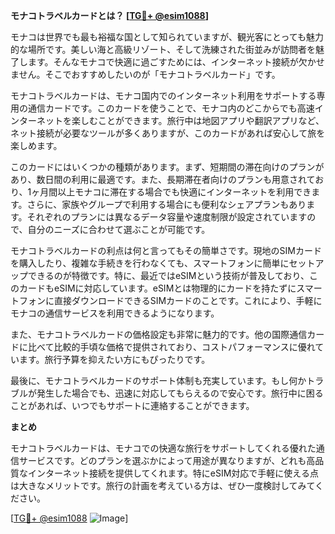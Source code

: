 **モナコトラベルカードとは？ [[TG💪+ @esim1088](https://t.me/s/esim1088)]**

モナコは世界でも最も裕福な国として知られていますが、観光客にとっても魅力的な場所です。美しい海と高級リゾート、そして洗練された街並みが訪問者を魅了します。そんなモナコで快適に過ごすためには、インターネット接続が欠かせません。そこでおすすめしたいのが「モナコトラベルカード」です。

モナコトラベルカードは、モナコ国内でのインターネット利用をサポートする専用の通信カードです。このカードを使うことで、モナコ内のどこからでも高速インターネットを楽しむことができます。旅行中は地図アプリや翻訳アプリなど、ネット接続が必要なツールが多くありますが、このカードがあれば安心して旅を楽しめます。

このカードにはいくつかの種類があります。まず、短期間の滞在向けのプランがあり、数日間の利用に最適です。また、長期滞在者向けのプランも用意されており、1ヶ月間以上モナコに滞在する場合でも快適にインターネットを利用できます。さらに、家族やグループで利用する場合にも便利なシェアプランもあります。それぞれのプランには異なるデータ容量や速度制限が設定されていますので、自分のニーズに合わせて選ぶことが可能です。

モナコトラベルカードの利点は何と言ってもその簡単さです。現地のSIMカードを購入したり、複雑な手続きを行わなくても、スマートフォンに簡単にセットアップできるのが特徴です。特に、最近ではeSIMという技術が普及しており、このカードもeSIMに対応しています。eSIMとは物理的にカードを持たずにスマートフォンに直接ダウンロードできるSIMカードのことです。これにより、手軽にモナコの通信サービスを利用できるようになります。

また、モナコトラベルカードの価格設定も非常に魅力的です。他の国際通信カードに比べて比較的手頃な価格で提供されており、コストパフォーマンスに優れています。旅行予算を抑えたい方にもぴったりです。

最後に、モナコトラベルカードのサポート体制も充実しています。もし何かトラブルが発生した場合でも、迅速に対応してもらえるので安心です。旅行中に困ることがあれば、いつでもサポートに連絡することができます。

**まとめ**

モナコトラベルカードは、モナコでの快適な旅行をサポートしてくれる優れた通信サービスです。どのプランを選ぶかによって用途が異なりますが、どれも高品質なインターネット接続を提供してくれます。特にeSIM対応で手軽に使える点は大きなメリットです。旅行の計画を考えている方は、ぜひ一度検討してみてください。

[[TG💪+ @esim1088](https://t.me/s/esim1088) ![Image](https://i.postimg.cc/Y0z9fWf4/image.png)]